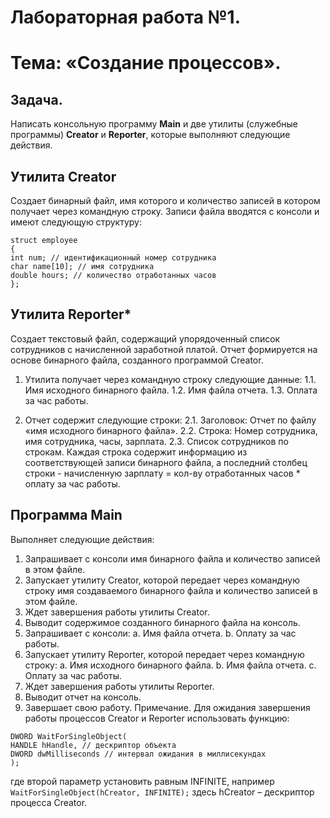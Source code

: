 # Лабораторная работа №1.

# Тема: «Создание процессов».

## Задача. 
Написать консольную программу **Main** и две утилиты (служебные программы) **Creator** и **Reporter**, которые выполняют следующие действия.
## Утилита Creator
Cоздает бинарный файл, имя которого и количество записей в котором получает через командную строку.
Записи файла вводятся с консоли и имеют следующую структуру:
```
struct employee
{
int num; // идентификационный номер сотрудника
char name[10]; // имя сотрудника
double hours; // количество отработанных часов
};
```
## Утилита Reporter*
Cоздает текстовый файл, содержащий упорядоченный список сотрудников с начисленной заработной платой. Отчет формируется на основе бинарного файла, созданного программой Creator.
1. Утилита получает через командную строку следующие данные:
1.1. Имя исходного бинарного файла.
1.2. Имя файла отчета.
1.3. Оплата за час работы.

2. Отчет содержит следующие строки:
2.1. Заголовок: Отчет по файлу «имя исходного бинарного файла».
2.2. Строка: Номер сотрудника, имя сотрудника, часы, зарплата.
2.3. Список сотрудников по строкам. Каждая строка содержит информацию из
соответствующей записи бинарного файла, а последний столбец строки -
начисленную зарплату = кол-ву отработанных часов * оплату за час работы.

## Программа Main 
Выполняет следующие действия:
1. Запрашивает с консоли имя бинарного файла и количество записей в этом файле.
2. Запускает утилиту Creator, которой передает через командную строку имя
создаваемого бинарного файла и количество записей в этом файле.
3. Ждет завершения работы утилиты Creator.
4. Выводит содержимое созданного бинарного файла на консоль.
5. Запрашивает с консоли:
a. Имя файла отчета.
b. Оплату за час работы.
6. Запускает утилиту Reporter, которой передает через командную строку:
a. Имя исходного бинарного файла.
b. Имя файла отчета.
c. Оплату за час работы.
7. Ждет завершения работы утилиты Reporter.
8. Выводит отчет на консоль.
9. Завершает свою работу.
Примечание. Для ожидания завершения работы процессов Creator и Reporter
использовать функцию:
```
DWORD WaitForSingleObject(
HANDLE hHandle, // дескриптор объекта
DWORD dwMilliseconds // интервал ожидания в миллисекундах
);
```
где второй параметр установить равным INFINITE, например
```WaitForSingleObject(hCreator, INFINITE);```
здесь hCreator – дескриптор процесса Creator.
